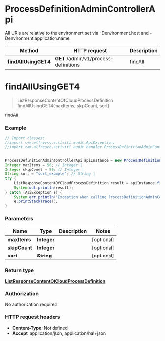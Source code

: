 # ProcessDefinitionAdminControllerApi

All URIs are relative to the environment set via -Denvironment.host and -Denvironment.application.name

Method | HTTP request | Description
------------- | ------------- | -------------
[**findAllUsingGET4**](ProcessDefinitionAdminControllerApi.md#findAllUsingGET4) | **GET** /admin/v1/process-definitions | findAll

<a name="findAllUsingGET4"></a>
# **findAllUsingGET4**
> ListResponseContentOfCloudProcessDefinition findAllUsingGET4(maxItems, skipCount, sort)

findAll

### Example
```java
// Import classes:
//import com.alfresco.activiti.audit.ApiException;
//import com.alfresco.activiti.audit.handler.ProcessDefinitionAdminControllerApi;


ProcessDefinitionAdminControllerApi apiInstance = new ProcessDefinitionAdminControllerApi();
Integer maxItems = 56; // Integer | 
Integer skipCount = 56; // Integer | 
String sort = "sort_example"; // String | 
try {
    ListResponseContentOfCloudProcessDefinition result = apiInstance.findAllUsingGET4(maxItems, skipCount, sort);
    System.out.println(result);
} catch (ApiException e) {
    System.err.println("Exception when calling ProcessDefinitionAdminControllerApi#findAllUsingGET4");
    e.printStackTrace();
}
```

### Parameters

Name | Type | Description  | Notes
------------- | ------------- | ------------- | -------------
 **maxItems** | **Integer**|  | [optional]
 **skipCount** | **Integer**|  | [optional]
 **sort** | **String**|  | [optional]

### Return type

[**ListResponseContentOfCloudProcessDefinition**](ListResponseContentOfCloudProcessDefinition.md)

### Authorization

No authorization required

### HTTP request headers

 - **Content-Type**: Not defined
 - **Accept**: application/json, application/hal+json

